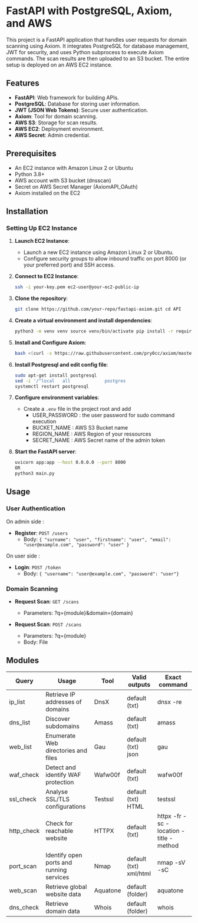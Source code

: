 # FastAPI with PostgreSQL, Axiom, and AWS

This project is a FastAPI application that handles user requests for domain scanning using Axiom. It integrates PostgreSQL for database management, JWT for security, and uses Python subprocess to execute Axiom commands. The scan results are then uploaded to an S3 bucket. The entire setup is deployed on an AWS EC2 instance.

## Features

- **FastAPI**: Web framework for building APIs.
- **PostgreSQL**: Database for storing user information.
- **JWT (JSON Web Tokens)**: Secure user authentication.
- **Axiom**: Tool for domain scanning.
- **AWS S3**: Storage for scan results.
- **AWS EC2**: Deployment environment.
- **AWS Secret**: Admin credential.


## Prerequisites

- An EC2 instance with Amazon Linux 2 or Ubuntu
- Python 3.8+
- AWS account with S3 bucket (dnsscan)
- Secret on AWS Secret Manager (AxiomAPI_OAuth)
- Axiom installed on the EC2

## Installation

### Setting Up EC2 Instance

1. **Launch EC2 Instance**:
    
    - Launch a new EC2 instance using Amazon Linux 2 or Ubuntu.
    - Configure security groups to allow inbound traffic on port 8000 (or your preferred port) and SSH access.
    

2. **Connect to EC2 Instance**:
    
	```bash
    ssh -i your-key.pem ec2-user@your-ec2-public-ip
	```
    
3. **Clone the repository**:
    
	```bash
    git clone https://github.com/your-repo/fastapi-axiom.git cd API
	```
    
4. **Create a virtual environment and install dependencies**:
    
	```bash
    python3 -m venv venv source venv/bin/activate pip install -r requirements.txt
	```
    
5. **Install and Configure Axiom**:
    
	```bash
    bash <(curl -s https://raw.githubusercontent.com/pry0cc/axiom/master/interact/axiom-configure)
	```

6. **Install Postgresql and edit config file**:
    
	```bash
    sudo apt-get install postgresql
    sed -i '/^local   all             postgres                                peer/i\local   all             postgres                                trust\nlocal   all             all                                     password' /etc/postgresql/14/main/pg_hba.conf
    systemctl restart postgresql
	```

7. **Configure environment variables**:
    
    - Create a `.env` file in the project root and add 
      - USER_PASSWORD : the user password for sudo command execution
      - BUCKET_NAME : AWS S3 Bucket name
      - REGION_NAME : AWS Region of your ressources
      - SECRET_NAME : AWS Secret name of the admin token
      
8. **Start the FastAPI server**:
    
	```bash
    uvicorn app:app --host 0.0.0.0 --port 8000
    OR
    python3 main.py
	```
    

## Usage

### User Authentication
On admin side : 
- **Register**: `POST /users`
  - Body: `{
  "surname": "user",
  "firstname": "user",
  "email": "user@example.com",
  "password": "user"
}`

On user side : 
- **Login**: `POST /token`
  - Body: `{ "username": "user@example.com", "password": "user"}`

### Domain Scanning

- **Request Scan**: `GET /scans`
    - Parameters: ?q={module}&domain={domain}
  
- **Request Scan**: `POST /scans`
    - Parameters: ?q={module}
    - Body: File


## Modules

| Query      | Usage                             | Tool      | Valid outputs        | Exact command                              |
|------------|-----------------------------------|-----------|----------------------|--------------------------------------------|
| ip_list    | Retrieve IP addresses of domains  | DnsX      | default (txt)        | dnsx -re                                   |
| dns_list   | Discover subdomains               | Amass     | default (txt)        | amass                                      |
| web_list   | Enumerate Web directories and files| Gau      | default (txt)<br>json| gau                                        |
| waf_check  | Detect and identify WAF protection| Wafw00f   | default (txt)        | wafw00f                                    |
| ssl_check  | Analyse SSL/TLS configurations    | Testssl   | default (txt)<br>HTML | testssl                                    |
| http_check | Check for reachable website       | HTTPX     | default (txt)        | httpx -fr -sc -location -title -method     |
| port_scan  | Identify open ports and running services| Nmap | default (txt)<br>xml/html | nmap -sV -sC                          |
| web_scan   | Retrieve global website data      | Aquatone  | default (folder)     | aquatone                                   |
| dns_check  | Retrieve domain data              | Whois     | default (folder)     | whois                                      |
